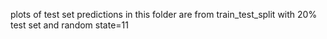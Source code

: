 plots of test set predictions in this folder are from train_test_split with 20% test set and random state=11
